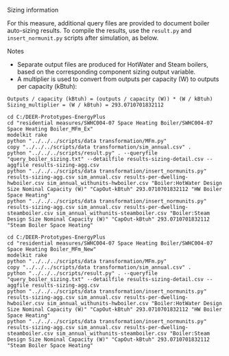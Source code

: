 Sizing information

For this measure, additional query files are provided to document boiler auto-sizing results.
To compile the results, use the `result.py` and `insert_normunit.py` scripts after simulation, as below.

Notes
* Separate output files are produced for HotWater and Steam boilers, based on the corresponding component sizing output variable.
* A multiplier is used to convert from outputs per capacity (W) to outputs per capacity (kBtuh):

```
Outputs / capacity (kBtuh) = (outputs / capacity (W)) * (W / kBtuh)
Sizing_multiplier = (W / kBtuh) = 293.0710701832112
```

```
cd C:/DEER-Prototypes-EnergyPlus
cd "residential measures/SWHC004-07 Space Heating Boiler/SWHC004-07 Space Heating Boiler_MFm_Ex"
modelkit rake
python "../../../scripts/data transformation/MFm.py"
copy "../../../scripts/data transformation/sim_annual.csv" .
python "../../../scripts/result.py" . --queryfile "query_boiler_sizing.txt" --detailfile results-sizing-detail.csv --aggfile results-sizing-agg.csv
python "../../../scripts/data transformation/insert_normunits.py" results-sizing-agg.csv sim_annual.csv results-per-dwelling-hwboiler.csv sim_annual_withunits-hwboiler.csv "Boiler:HotWater Design Size Nominal Capacity (W)" "CapOut-kBtuh" 293.0710701832112 "HW Boiler Space Heating"
python "../../../scripts/data transformation/insert_normunits.py" results-sizing-agg.csv sim_annual.csv results-per-dwelling-steamboiler.csv sim_annual_withunits-steamboiler.csv "Boiler:Steam Design Size Nominal Capacity (W)" "CapOut-kBtuh" 293.0710701832112 "Steam Boiler Space Heating"
```

```
cd C:/DEER-Prototypes-EnergyPlus
cd "residential measures/SWHC004-07 Space Heating Boiler/SWHC004-07 Space Heating Boiler_MFm_New"
modelkit rake
python "../../../scripts/data transformation/MFm.py"
copy "../../../scripts/data transformation/sim_annual.csv" .
python "../../../scripts/result.py" . --queryfile "query_boiler_sizing.txt" --detailfile results-sizing-detail.csv --aggfile results-sizing-agg.csv
python "../../../scripts/data transformation/insert_normunits.py" results-sizing-agg.csv sim_annual.csv results-per-dwelling-hwboiler.csv sim_annual_withunits-hwboiler.csv "Boiler:HotWater Design Size Nominal Capacity (W)" "CapOut-kBtuh" 293.0710701832112 "HW Boiler Space Heating"
python "../../../scripts/data transformation/insert_normunits.py" results-sizing-agg.csv sim_annual.csv results-per-dwelling-steamboiler.csv sim_annual_withunits-steamboiler.csv "Boiler:Steam Design Size Nominal Capacity (W)" "CapOut-kBtuh" 293.0710701832112 "Steam Boiler Space Heating"
```
